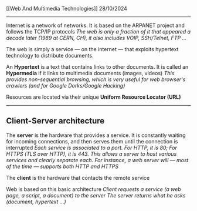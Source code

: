 [[Web And Multimedia Technologies]]
28/10/2024
****

Internet is a network of networks. It is based on the ARPANET project and follows the TCP/IP protocols
	*The web is only a fraction of it that appeared a decade later (1989 at CERN, CH), it also includes VOIP, SSH/Telnet, FTP ...*

The web is simply a service — on the internet — that exploits hypertext
technology to distribute documents.


An **Hypertext** is a text that contains links to other documents. It is called an **Hypermedia** if it links to multimedia documents (images, videos)
	*This provides non-sequential browsing, which is very useful for web browser's crawlers (and for Google Dorks/Google Hacking)*

Resources are located via their unique **Uniform Resource Locator (URL)**


****
## Client-Server architecture

The **server** is the hardware that provides a service. It is constantly waiting for incoming connections, and then serves them until the connection is interrupted
	*Each service is associated to a port. For HTTP, it is 80; For HTTPS (TLS over HTTP), it is 443. This allows a server to host various services and clearly separate each.
	For instance, a web server will — most of the time — supports both HTTP and HTTPS*

The **client** is the hardware that contacts the remote service

Web is based on this basic architecture
	*Client requests a service (a web page, a script, a document) to the server
	The server returns what he asks (document, hypertext ...)*
